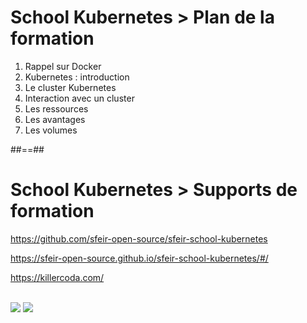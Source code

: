 <!-- .slide:-->

# School Kubernetes > **Plan de la formation**

1. Rappel sur Docker
2. Kubernetes : introduction
3. Le cluster Kubernetes
4. Interaction avec un cluster
4. Les ressources
6. Les avantages
7. Les volumes

##==##

<!-- .slide:-->

# School Kubernetes > **Supports de formation**
<https://github.com/sfeir-open-source/sfeir-school-kubernetes>

<https://sfeir-open-source.github.io/sfeir-school-kubernetes/#/>

<https://killercoda.com/>

<br>

<div class="flex-row">
<img class="h-400" src="./assets/images/github.png">
<img class="h-400" src="./assets/images/killercoda.png">
</div>
